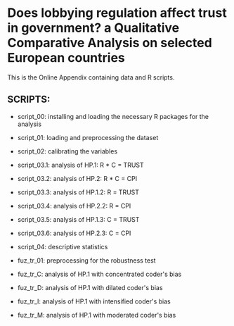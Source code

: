 # Does lobbying regulation affect trust in government? a Qualitative Comparative Analysis on selected European countries

This is the Online Appendix containing data and R scripts. 

## SCRIPTS: 
- script_00: installing and loading the necessary R packages for the analysis

- script_01: loading and preprocessing the dataset

- script_02: calibrating the variables 

- script_03.1: analysis of HP.1: R * C = TRUST

- script_03.2: analysis of HP.2: R * C = CPI

- script_03.3: analysis of HP.1.2: R = TRUST

- script_03.4: analysis of HP.2.2: R = CPI

- script_03.5: analysis of HP.1.3: C = TRUST

- script_03.6: analysis of HP.2.3: C = CPI

- script_04: descriptive statistics

- fuz_tr_01: preprocessing for the robustness test

- fuz_tr_C: analysis of HP.1 with concentrated coder's bias

- fuz_tr_D: analysis of HP.1 with dilated coder's bias

- fuz_tr_I: analysis of HP.1 with intensified coder's bias

- fuz_tr_M: analysis of HP.1 with moderated coder's bias
